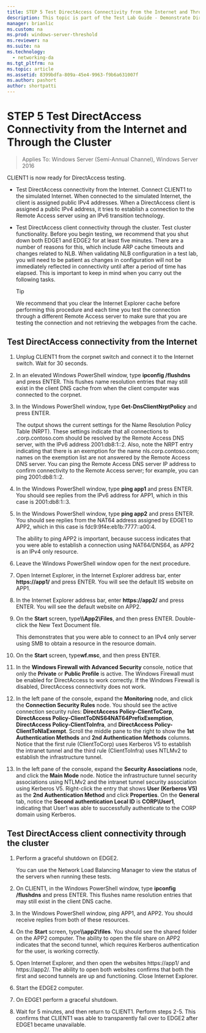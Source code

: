```yaml
---
title: STEP 5 Test DirectAccess Connectivity from the Internet and Through the Cluster
description: This topic is part of the Test Lab Guide - Demonstrate DirectAccess in a Cluster with Windows NLB for Windows Server 2016
manager: brianlic
ms.custom: na
ms.prod: windows-server-threshold
ms.reviewer: na
ms.suite: na
ms.technology: 
  - networking-da
ms.tgt_pltfrm: na
ms.topic: article
ms.assetid: 8399bdfa-809a-45e4-9963-f9b6a631007f
ms.author: pashort
author: shortpatti
---
```

# STEP 5 Test DirectAccess Connectivity from the Internet and Through the Cluster

>Applies To: Windows Server (Semi-Annual Channel), Windows Server 2016

CLIENT1 is now ready for DirectAccess testing.  
  
- Test DirectAccess connectivity from the Internet. Connect CLIENT1 to the simulated Internet. When connected to the simulated Internet, the client is assigned public IPv4 addresses. When a DirectAccess client is assigned a public IPv4 address, it tries to establish a connection to the Remote Access server using an IPv6 transition technology.  
  
- Test DirectAccess client connectivity through the cluster. Test cluster functionality. Before you begin testing, we recommend that you shut down both EDGE1 and EDGE2 for at least five minutes. There are a number of reasons for this, which include ARP cache timeouts and changes related to NLB. When validating NLB configuration in a test lab, you will need to be patient as changes in configuration will not be immediately reflected in connectivity until after a period of time has elapsed. This is important to keep in mind when you carry out the following tasks.  
  
    > [!TIP]  
    > We recommend that you clear the Internet Explorer cache before performing this procedure and each time you test the connection through a different Remote Access server to make sure that you are testing the connection and not retrieving the webpages from the cache.  
  
## Test DirectAccess connectivity from the Internet  
  
1. Unplug CLIENT1 from the corpnet switch and connect it to the Internet switch. Wait for 30 seconds.  
  
2. In an elevated Windows PowerShell window, type **ipconfig /flushdns** and press ENTER. This flushes name resolution entries that may still exist in the client DNS cache from when the client computer was connected to the corpnet.  
  
3. In the Windows PowerShell window, type **Get-DnsClientNrptPolicy** and press ENTER.  
  
   The output shows the current settings for the Name Resolution Policy Table (NRPT). These settings indicate that all connections to .corp.contoso.com should be resolved by the Remote Access DNS server, with the IPv6 address 2001:db8:1::2. Also, note the NRPT entry indicating that there is an exemption for the name nls.corp.contoso.com; names on the exemption list are not answered by the Remote Access DNS server. You can ping the Remote Access DNS server IP address to confirm connectivity to the Remote Access server; for example, you can ping 2001:db8:1::2.  
  
4. In the Windows PowerShell window, type **ping app1** and press ENTER. You should see replies from the IPv6 address for APP1, which in this case is 2001:db8:1::3.  
  
5. In the Windows PowerShell window, type **ping app2** and press ENTER. You should see replies from the NAT64 address assigned by EDGE1 to APP2, which in this case is fdc9:9f4e:eb1b:7777::a00:4.  
  
   The ability to ping APP2 is important, because success indicates that you were able to establish a connection using NAT64/DNS64, as APP2 is an IPv4 only resource.  
  
6. Leave the Windows PowerShell window open for the next procedure.  
  
7. Open Internet Explorer, in the Internet Explorer address bar, enter **https://app1/** and press ENTER. You will see the default IIS website on APP1.  
  
8. In the Internet Explorer address bar, enter **https://app2/** and press ENTER. You will see the default website on APP2.  
  
9. On the **Start** screen, type<strong>\\\App2\Files</strong>, and then press ENTER. Double-click the New Text Document file.  
  
    This demonstrates that you were able to connect to an IPv4 only server using SMB to obtain a resource in the resource domain.  
  
10. On the **Start** screen, type**wf.msc**, and then press ENTER.  
  
11. In the **Windows Firewall with Advanced Security** console, notice that only the **Private** or **Public Profile** is active. The Windows Firewall must be enabled for DirectAccess to work correctly. If the Windows Firewall is disabled, DirectAccess connectivity does not work.  
  
12. In the left pane of the console, expand the **Monitoring** node, and click the **Connection Security Rules** node. You should see the active connection security rules: **DirectAccess Policy-ClientToCorp**, **DirectAccess Policy-ClientToDNS64NAT64PrefixExemption**, **DirectAccess Policy-ClientToInfra**, and **DirectAccess Policy-ClientToNlaExempt**. Scroll the middle pane to the right to show the **1st Authentication Methods** and **2nd Authentication Methods** columns. Notice that the first rule (ClientToCorp) uses Kerberos V5 to establish the intranet tunnel and the third rule (ClientToInfra) uses NTLMv2 to establish the infrastructure tunnel.  
  
13. In the left pane of the console, expand the **Security Associations** node, and click the **Main Mode** node. Notice the infrastructure tunnel security associations using NTLMv2 and the intranet tunnel security association using Kerberos V5. Right-click the entry that shows **User (Kerberos V5)** as the **2nd Authentication Method** and click **Properties**. On the **General** tab, notice the **Second authentication Local ID** is **CORP\User1**, indicating that User1 was able to successfully authenticate to the CORP domain using Kerberos.  
  
## Test DirectAccess client connectivity through the cluster  
  
1. Perform a graceful shutdown on EDGE2.  
  
   You can use the Network Load Balancing Manager to view the status of the servers when running these tests.  
  
2. On CLIENT1, in the Windows PowerShell window, type **ipconfig /flushdns** and press ENTER. This flushes name resolution entries that may still exist in the client DNS cache.  
  
3. In the Windows PowerShell window, ping APP1, and APP2. You should receive replies from both of these resources.  
  
4. On the **Start** screen, type<strong>\\\app2\files</strong>. You should see the shared folder on the APP2 computer. The ability to open the file share on APP2 indicates that the second tunnel, which requires Kerberos authentication for the user, is working correctly.  
  
5. Open Internet Explorer, and then open the websites https://app1/ and https://app2/. The ability to open both websites confirms that both the first and second tunnels are up and functioning. Close Internet Explorer.  
  
6. Start the EDGE2 computer.  
  
7. On EDGE1 perform a graceful shutdown.  
  
8. Wait for 5 minutes, and then return to CLIENT1. Perform steps 2-5. This confirms that CLIENT1 was able to transparently fail over to EDGE2 after EDGE1 became unavailable.
